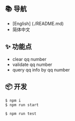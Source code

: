 ## 📚 导航
- [English] (./README.md)
- 简体中文

## ✨ 功能点
- clear qq number
- validate qq number
- query qq info by qq number

## 📦 开发

```安装
$ npm i
$ npm run start

```

```测试
$ npm run test

```